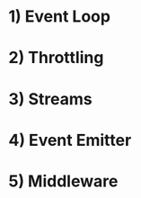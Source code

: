 <h1> 1) Event Loop  </h1>
<h1> 2) Throttling </h1>
<h1> 3) Streams </h1>
<h1> 4) Event Emitter</h1>
<h1> 5) Middleware</h1>
